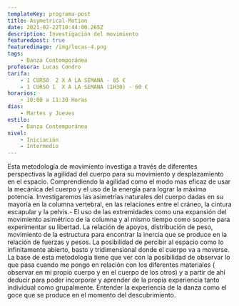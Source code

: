 ```yaml
---
templateKey: programa-post
title: Asymetrical-Motion
date: 2021-02-22T10:44:00.265Z
description: Investigación del movimiento
featuredpost: true
featuredimage: /img/lucas-4.png
tags:
    - Danza Contemporánea
profesora: Lucas Condro
tarifa:
    - 1 CURSO  2 X A LA SEMANA - 85 €
    - 1 CURSO 1  X A LA SEMANA (1H30) - 60 €
horarios:
    - 10:00 a 11:30 Horas
dias:
    - Martes y Jueves
estilo:
    - Danza Contemporánea
nivel:
    - Iniciación
    - Intermedio
---
```


Esta metodología de movimiento investiga a través de diferentes perspectivas la agilidad del cuerpo para su movimiento y desplazamiento en el espacio.
Comprendiendo la agilidad como el modo mas eficaz de usar la mecánica del cuerpo y el uso de la energía para lograr la máxima potencia.
Investigaremos las asimetrías naturales del cuerpo dadas en su mayoría en la columna vertebral, en las relaciones entre el cráneo, la cintura escapular y la pelvis.-
El uso de las extremidades como una expansión del movimiento asimétrico de la columna y al mismo tiempo como soporte para experimentar su libertad.
La relación de apoyos, distribución de peso, movimiento de la estructura para encontrar la inercia que se produce en la relación de fuerzas y pesos.
La posibilidad de percibir al espacio como lo infinitamente abierto, basto y tridimensional donde el cuerpo va a moverse.
La base de esta metodología tiene que ver con la posibilidad de observar lo que pasa cuando me pongo en relación con los diferentes materiales ( observar en mi propio cuerpo y en el cuerpo de los otros) y a partir de ahí deducir para poder incorporar y aprender de la propia experiencia tanto individual como grupalmente.
Entender la experiencia de la danza como el goce que se produce en el momento del descubrimiento.

